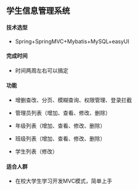 ## 学生信息管理系统

#### 技术选型

- Spring+SpringMVC+Mybatis+MySQL+easyUI

#### 完成时间

- 时间两周左右可以搞定

#### 功能

- 增删查改、分页、模糊查询、权限管理、登录拦截

- 管理员列表（增加、查看、修改、删除）
- 年级列表（增加、查看、修改、删除）
- 班级列表（增加、查看、修改、删除）
- 学生列表（修改）

#### 适合人群

- 在校大学生学习开发MVC模式，简单上手